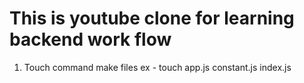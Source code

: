 # This is youtube clone for learning backend work flow



1) Touch command make files
ex - touch app.js constant.js index.js
